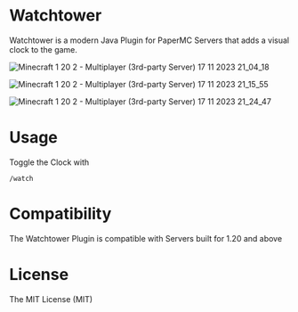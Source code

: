 # Watchtower

Watchtower is a modern Java Plugin for PaperMC Servers that adds a visual clock to the game.

![Minecraft 1 20 2 - Multiplayer (3rd-party Server) 17 11 2023 21_04_18](https://github.com/OfflineHTTPServer/Watchtower/assets/125279720/5ec4017b-2c7a-472c-a554-f83ecc167a3e)

![Minecraft 1 20 2 - Multiplayer (3rd-party Server) 17 11 2023 21_15_55](https://github.com/OfflineHTTPServer/Watchtower/assets/125279720/ed004668-1776-474a-8eb6-946f7639b0e5)

![Minecraft 1 20 2 - Multiplayer (3rd-party Server) 17 11 2023 21_24_47](https://github.com/OfflineHTTPServer/Watchtower/assets/125279720/8398bb09-c260-4daf-bed2-928f93ac86c9)

# Usage

Toggle the Clock with 
````
/watch
````

# Compatibility

The Watchtower Plugin is compatible with Servers built for 1.20 and above

# License
The MIT License (MIT)